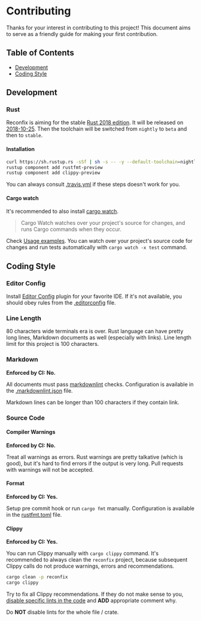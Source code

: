 # Contributing

Thanks for your interest in contributing to this project! This document aims to serve as a friendly
guide for making your first contribution.

## Table of Contents

* [Development](#development)
* [Coding Style](#coding-style)

## Development

### Rust

Reconfix is aiming for the stable [Rust 2018 edition](https://blog.rust-lang.org/2018/03/12/roadmap.html).
It will be released on [2018-10-25](https://internals.rust-lang.org/t/rust-2018-the-home-stretch/7810).
Then the toolchain will be switched from `nightly` to `beta` and then to `stable`.

#### Installation

```bash
curl https://sh.rustup.rs -sSf | sh -s -- -y --default-toolchain=nightly
rustup component add rustfmt-preview
rustup component add clippy-preview
```

You can always consult [.travis.yml](https://github.com/resin-io/reconfix/blob/rust/.travis.yml) if
these steps doesn't work for you.

#### Cargo watch

It's recommended to also install [cargo watch](https://github.com/passcod/cargo-watch).

> Cargo Watch watches over your project's source for changes, and runs Cargo commands when they
> occur.

Check [Usage examples](https://github.com/passcod/cargo-watch#usage). You can watch over your
project's source code for changes and run tests automatically with `cargo watch -x test` command.

## Coding Style

### Editor Config

Install [Editor Config](https://editorconfig.org/) plugin for your favorite IDE. If it's not
available, you should obey rules from the [.editorconfig](../.editorconfig) file.

### Line Length

80 characters wide terminals era is over. Rust language can have pretty long lines, Markdown
documents as well (especially with links). Line length limit for this project is 100 characters.

### Markdown

**Enforced by CI: No.**

All documents must pass [markdownlint](https://github.com/DavidAnson/markdownlint) checks.
Configuration is available in the [.markdownlint.json](../.markdownlint.json) file.

Markdown lines can be longer than 100 characters if they contain link.

### Source Code

#### Compiler Warnings

**Enforced by CI: No.**

Treat all warnings as errors. Rust warnings are pretty talkative (which is good), but it's hard to
find errors if the output is very long. Pull requests with warnings will not be accepted.

#### Format

**Enforced by CI: Yes.**

Setup pre commit hook or run `cargo fmt` manually. Configuration is available in the
[rustfmt.toml](../rustfmt.toml) file.

#### Clippy

**Enforced by CI: Yes.**

You can run Clippy manually with `cargo clippy` command. It's recommended to always clean the
`reconfix` project, because subsequent Clippy calls do not produce warnings, errors and
recommendations.

```bash
cargo clean -p reconfix
cargo clippy
```

Try to fix all Clippy recommendations. If they do not make sense to you,
[disable specific lints in the code](https://github.com/rust-lang-nursery/rust-clippy#allowingdenying-lints)
and **ADD** appropriate comment why.

Do **NOT** disable lints for the whole file / crate.
